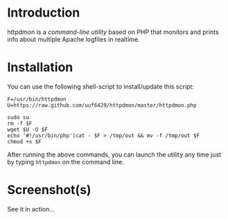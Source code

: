 Introduction
============

httpdmon is a *command-line utility* based on PHP that monitors and prints info about multiple Apache logfiles in realtime.

Installation
============

You can use the following shell-script to install/update this script:

    F=/usr/bin/httpdmon
    U=https://raw.github.com/uuf6429/httpdmon/master/httpdmon.php
    
    sudo su
    rm -f $F
    wget $U -O $F
    echo '#!/usr/bin/php'|cat - $F > /tmp/out && mv -f /tmp/out $F
    chmod +x $F

After running the above commands, you can launch the utility any time just by typing `httpdmon` on the command line.

Screenshot(s)
=============

See it in action...